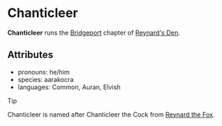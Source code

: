 # Chanticleer

**Chanticleer** runs the [Bridgeport](../../bridgeport) chapter of [Reynard's Den](../../../../organizartions/reynards-den).

## Attributes

- pronouns: he/him
- species: aarakocra
- languages: Common, Auran, Elvish

> [!TIP]
> Chanticleer is named after Chanticleer the Cock from [Reynard the Fox](https://en.wikipedia.org/wiki/Reynard_the_Fox).
